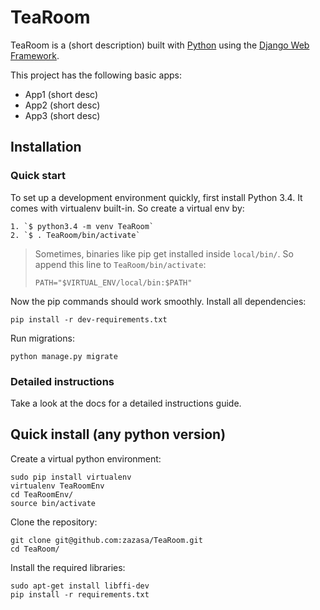 

# TeaRoom

TeaRoom is a (short description) built with [Python][0] using the [Django Web Framework][1].

This project has the following basic apps:

* App1 (short desc)
* App2 (short desc)
* App3 (short desc)

## Installation

### Quick start

To set up a development environment quickly, first install Python 3.4. It
comes with virtualenv built-in. So create a virtual env by:

    1. `$ python3.4 -m venv TeaRoom`
    2. `$ . TeaRoom/bin/activate`

> Sometimes, binaries like pip get installed inside `local/bin/`. So append
> this line to `TeaRoom/bin/activate`:
>
> `PATH="$VIRTUAL_ENV/local/bin:$PATH"`

Now the pip commands should work smoothly. Install all dependencies:

    pip install -r dev-requirements.txt

Run migrations:

    python manage.py migrate

### Detailed instructions

Take a look at the docs for a detailed instructions guide.

[0]: https://www.python.org/
[1]: https://www.djangoproject.com/

## Quick install (any python version)

Create a virtual python environment:

    sudo pip install virtualenv
    virtualenv TeaRoomEnv
    cd TeaRoomEnv/
    source bin/activate

Clone the repository:

    git clone git@github.com:zazasa/TeaRoom.git
    cd TeaRoom/

Install the required libraries:

    sudo apt-get install libffi-dev
    pip install -r requirements.txt 

